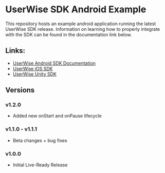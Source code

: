 # UserWise SDK Android Example

This repository hosts an example android application running the latest UserWise SDK release. Information on learning how to properly integrate with the SDK can be found in the documentation link below.

## Links:
- [UserWise Android SDK Documentation](https://docs.userwise.io/#android-sdk)
- [UserWise iOS SDK](https://github.com/UserWise/userwise_ios_example)
- [UserWise Unity SDK](https://github.com/UserWise/userwise_unity_example)

## Versions
### v1.2.0
- Added new onStart and onPause lifecycle

### v1.1.0 - v1.1.1
- Beta changes + bug fixes

### v1.0.0
- Initial Live-Ready Release
